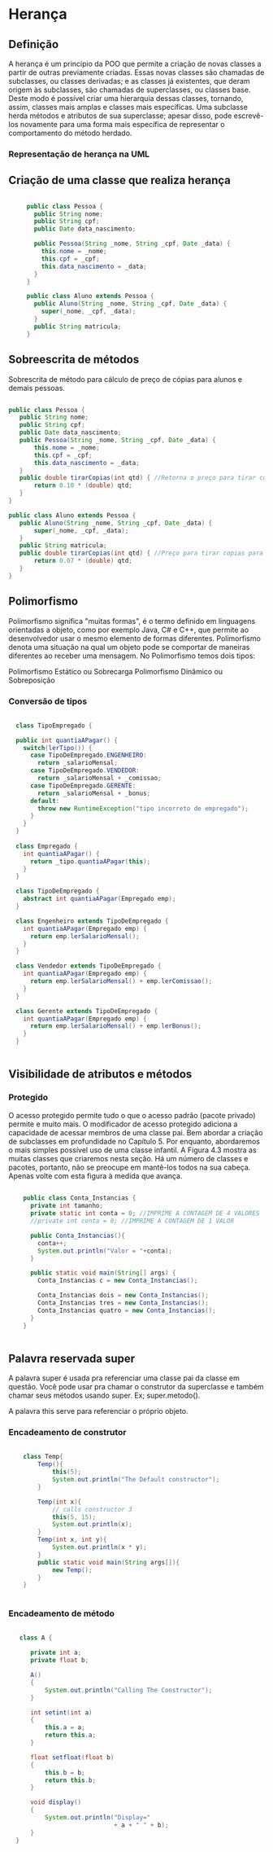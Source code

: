 # Herança

## Definição

A herança é um princípio da POO que permite a criação de novas classes a partir de outras previamente criadas. Essas novas classes são chamadas de subclasses, ou classes derivadas; e as classes já existentes, que deram origem às subclasses, são chamadas de superclasses, ou classes base. Deste modo é possível criar uma hierarquia dessas classes, tornando, assim, classes mais amplas e classes mais específicas. Uma subclasse herda métodos e atributos de sua superclasse; apesar disso, pode escrevê-los novamente para uma forma mais específica de representar o comportamento do método herdado.

### Representação de herança na UML

## Criação de uma classe que realiza herança

 ```java

      public class Pessoa {
        public String nome;
        public String cpf;
        public Date data_nascimento;

        public Pessoa(String _nome, String _cpf, Date _data) {
          this.nome = _nome;
          this.cpf = _cpf;
          this.data_nascimento = _data;
        }
      }

      public class Aluno extends Pessoa {
        public Aluno(String _nome, String _cpf, Date _data) {
          super(_nome, _cpf, _data);
        }
        public String matricula;
      }

  ```

## Sobreescrita de métodos

Sobrescrita de método para cálculo de preço de cópias para alunos e demais pessoas.

 ```java
 
public class Pessoa {
	public String nome;
	public String cpf;
	public Date data_nascimento;
	public Pessoa(String _nome, String _cpf, Date _data) {
		this.nome = _nome;
		this.cpf = _cpf;
		this.data_nascimento = _data;
	}
	public double tirarCopias(int qtd) { //Retorna o preço para tirar copias
		return 0.10 * (double) qtd;
	}
}

public class Aluno extends Pessoa {
	public Aluno(String _nome, String _cpf, Date _data) {
		super(_nome, _cpf, _data);
	}
	public String matricula;
	public double tirarCopias(int qtd) { //Preço para tirar copias para alunos
		return 0.07 * (double) qtd;
	}
}

 ```

## Polimorfismo

Polimorfismo significa "muitas formas", é o termo definido em linguagens orientadas a objeto, como por exemplo Java, C# e C++, que permite ao desenvolvedor usar o mesmo elemento de formas diferentes. Polimorfismo denota uma situação na qual um objeto pode se comportar de maneiras diferentes ao receber uma mensagem. No Polimorfismo temos dois tipos:

Polimorfismo Estático ou Sobrecarga
Polimorfismo Dinâmico ou Sobreposição

### Conversão de tipos

```java
  
  class TipoEmpregado {

  public int quantiaAPagar() {
    switch(lerTipo()) {
      case TipoDeEmpregado.ENGENHEIRO:
        return _salarioMensal;
      case TipoDeEmpregado.VENDEDOR:
        return _salarioMensal + _comissao;
      case TipoDeEmpregado.GERENTE:
        return _salarioMensal + _bonus;
      default:
        throw new RuntimeException("tipo incorreto de empregado");
      }
    }
  }
  
  class Empregado {
    int quantiaAPagar() {
      return _tipo.quantiaAPagar(this);
    }
  }

  class TipoDeEmpregado {
    abstract int quantiaAPagar(Empregado emp);
  }

  class Engenheiro extends TipoDeEmpregado {
    int quantiaAPagar(Empregado emp) {
      return emp.lerSalarioMensal();
    }
  }

  class Vendedor extends TipoDeEmpregado {
    int quantiaAPagar(Empregado emp) {
      return emp.lerSalarioMensal() + emp.lerComissao();
    }
  }

  class Gerente extends TipoDeEmpregado {
    int quantiaAPagar(Empregado emp) {
      return emp.lerSalarioMensal() + emp.lerBonus();
    }
  }
  
  ```

## Visibilidade de atributos e métodos

### Protegido

O acesso protegido permite tudo o que o acesso padrão (pacote privado) permite e muito mais. O modificador de acesso protegido adiciona a capacidade de acessar membros de uma classe pai. Bem abordar a criação de subclasses em profundidade no Capítulo 5. Por enquanto, abordaremos o mais simples possível uso de uma classe infantil. A Figura 4.3 mostra as muitas classes que criaremos nesta seção. Há um número de classes e pacotes, portanto, não se preocupe em mantê-los todos na sua cabeça. Apenas volte com esta figura à medida que avança.

```java
  
    public class Conta_Instancias {
      private int tamanho;
      private static int conta = 0; //IMPRIME A CONTAGEM DE 4 VALORES
      //private int conta = 0; //IMPRIME A CONTAGEM DE 1 VALOR

      public Conta_Instancias(){
        conta++;
        System.out.println("Valor = "+conta);
      }

      public static void main(String[] args) {
        Conta_Instancias c = new Conta_Instancias();

        Conta_Instancias dois = new Conta_Instancias();
        Conta_Instancias tres = new Conta_Instancias();
        Conta_Instancias quatro = new Conta_Instancias();
      }
    }
  
  ```

## Palavra reservada super

A palavra super é usada pra referenciar uma classe pai da classe em questão. Você pode usar pra chamar o construtor da superclasse e também chamar seus métodos usando super. Ex; super.metodo().

A palavra this serve para referenciar o próprio objeto.

### Encadeamento de construtor

```java
  
    class Temp{
        Temp(){
            this(5);
            System.out.println("The Default constructor");
        }

        Temp(int x){
            // calls constructor 3
            this(5, 15);
            System.out.println(x);
        }
        Temp(int x, int y){
            System.out.println(x * y);
        }
        public static void main(String args[]){
            new Temp();
        }
    }
  
  ```

### Encadeamento de método

```java
  
   class A {

      private int a;
      private float b;

      A()
      {
          System.out.println("Calling The Constructor");
      }

      int setint(int a)
      {
          this.a = a;
          return this.a;
      }

      float setfloat(float b)
      {
          this.b = b;
          return this.b;
      }

      void display()
      {
          System.out.println("Display="
                             + a + " " + b);
      }
  }
  
  ```
